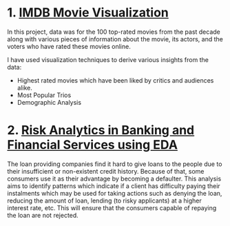# 1. <a href = "https://github.com/akanshakhandelwal/EDA/blob/main/IMDb%2BMovie%2BAssignment.ipynb" > IMDB Movie Visualization </a>

In this project, data was for the 100 top-rated movies from the past decade along with various pieces of information about the movie, its actors, and the voters who have rated these movies online. 

I have used visualization techniques to derive various insights from the data:
-  Highest rated movies which have been liked by critics and audiences alike.
-  Most Popular Trios
-  Demographic Analysis



# 2. <a href = "https://github.com/akanshakhandelwal/EDA/blob/main/Credit%20Risk%20Analysis/creditriskanalysis.ipynb" >Risk Analytics in Banking and Financial Services using EDA</a>

The loan providing companies find it hard to give loans to the people due to their insufficient or non-existent credit history. Because of that, some consumers use it as their advantage by becoming a defaulter.
This analysis aims to identify patterns which indicate if a client has difficulty paying their instalments which may be used for taking actions such as denying the loan, reducing the amount of loan, lending (to risky applicants) at a higher interest rate, etc. This will ensure that the consumers capable of repaying the loan are not rejected.



